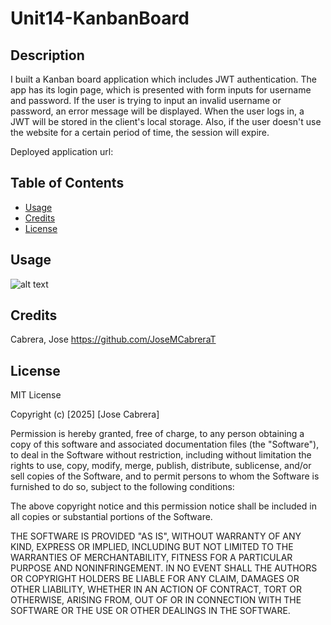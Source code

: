 # Unit14-KanbanBoard

## Description

I built a Kanban board application which includes JWT authentication. The app has its login page, which is presented with form inputs for username and password.
If the user is trying to input an invalid username or password, an error message will be displayed. When the user logs in, a JWT will be stored in the client's
local storage. Also, if the user doesn't use the website for a certain period of time, the session will expire.


Deployed application url: 

## Table of Contents

- [Usage](#usage)
- [Credits](#credits)
- [License](#license)

## Usage

![alt text]()

## Credits

Cabrera, Jose   https://github.com/JoseMCabreraT

## License

MIT License

Copyright (c) [2025] [Jose Cabrera]

Permission is hereby granted, free of charge, to any person obtaining a copy
of this software and associated documentation files (the "Software"), to deal
in the Software without restriction, including without limitation the rights
to use, copy, modify, merge, publish, distribute, sublicense, and/or sell
copies of the Software, and to permit persons to whom the Software is
furnished to do so, subject to the following conditions:

The above copyright notice and this permission notice shall be included in all
copies or substantial portions of the Software.

THE SOFTWARE IS PROVIDED "AS IS", WITHOUT WARRANTY OF ANY KIND, EXPRESS OR
IMPLIED, INCLUDING BUT NOT LIMITED TO THE WARRANTIES OF MERCHANTABILITY,
FITNESS FOR A PARTICULAR PURPOSE AND NONINFRINGEMENT. IN NO EVENT SHALL THE
AUTHORS OR COPYRIGHT HOLDERS BE LIABLE FOR ANY CLAIM, DAMAGES OR OTHER
LIABILITY, WHETHER IN AN ACTION OF CONTRACT, TORT OR OTHERWISE, ARISING FROM,
OUT OF OR IN CONNECTION WITH THE SOFTWARE OR THE USE OR OTHER DEALINGS IN THE
SOFTWARE.